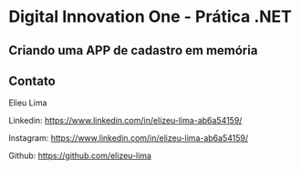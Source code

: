 # Digital Innovation One - Prática .NET

## Criando uma APP de cadastro em memória



## Contato

Elieu Lima

Linkedin:  https://www.linkedin.com/in/elizeu-lima-ab6a54159/



Instagram:  https://www.linkedin.com/in/elizeu-lima-ab6a54159/





Github: https://github.com/elizeu-lima
